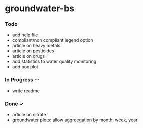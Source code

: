 # groundwater-bs

### Todo

- add help file  
- compliant/non compliant legend option  
- article on heavy metals  
- article on pesticides  
- article on drugs  
- add statistics to water quality monitoring  
- add box plot  

### In Progress ···

- write readme  

### Done ✓

- article on nitrate  
- groundwater plots: allow aggreegation by month, week, year  

